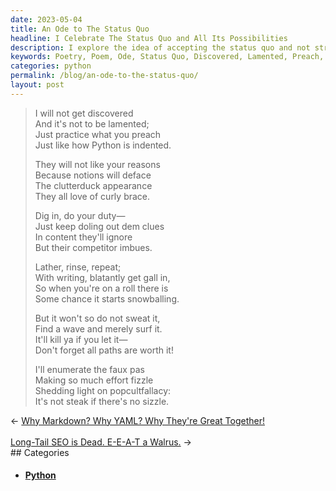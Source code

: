 ```yaml
---
date: 2023-05-04
title: An Ode to The Status Quo
headline: I Celebrate The Status Quo and All Its Possibilities
description: I explore the idea of accepting the status quo and not striving for discovery in this ode. I emphasize the importance of practice and the power of repetition. I also caution against the pitfalls of making too much effort and the fallacy of pop culture.
keywords: Poetry, Poem, Ode, Status Quo, Discovered, Lamented, Preach, Python, Indented, Notions, Deface, Clutterduck, Curly Brace, Duty, Clues, Content, Ignored, Competitor, Imbues, Lather, Rinse, Repeat, Writing, Gall, Roll, Snowballing, Wave, Surf, Faux Pas, Effort, Fizzle, Popcultfallacy, Steak, Sizzle
categories: python
permalink: /blog/an-ode-to-the-status-quo/
layout: post
---
```



> I will not get discovered  
> And it's not to be lamented;  
> Just practice what you preach   
> Just like how Python is indented.   
>   
> They will not like your reasons  
> Because notions will deface  
> The clutterduck appearance  
> They all love of curly brace.  
>   
> Dig in, do your duty—  
> Just keep doling out dem clues  
> In content they'll ignore  
> But their competitor imbues.   
>   
> Lather, rinse, repeat;  
> With writing, blatantly get gall in,  
> So when you're on a roll there is  
> Some chance it starts snowballing.  
>   
> But it won't so do not sweat it,  
> Find a wave and merely surf it.  
> It'll kill ya if you let it—  
> Don't forget all paths are worth it!  
>   
> I'll enumerate the faux pas  
> Making so much effort fizzle  
> Shedding light on popcultfallacy:  
> It's not steak if there's no sizzle.  























<div class="post-nav"><div class="post-nav-prev"><span class="arrow">&larr;&nbsp;</span><a href="/blog/why-markdown-why-yaml-why-they-re-great-together">Why Markdown? Why YAML? Why They're Great Together!</a></div> &nbsp; <div class="post-nav-next"><a href="/blog/long-tail-seo-is-dead-e-e-a-t-a-walrus">Long-Tail SEO is Dead. E-E-A-T a Walrus.</a><span class="arrow">&nbsp;&rarr;</span></div></div>
## Categories

<ul>
<li><h4><a href='/python/'>Python</a></h4></li></ul>